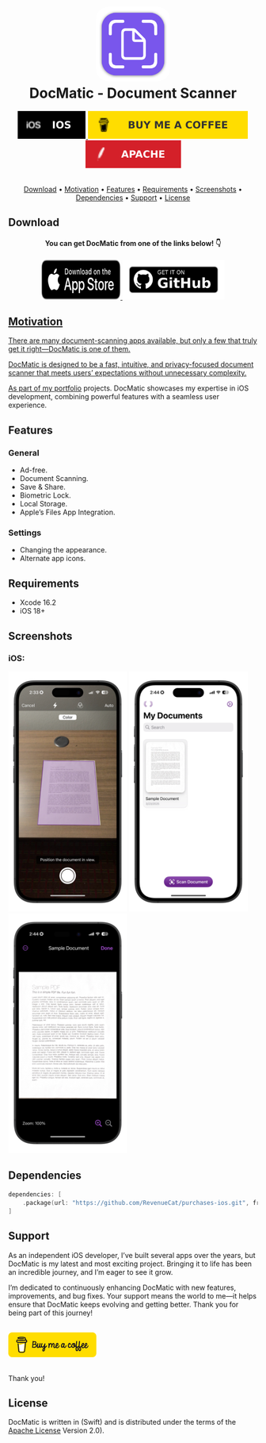<h1 align="center">
    <img src="Images/github1024.png" alt="icon" width="150" style="border-radius: 25px;">
    <br />
    <b>DocMatic - Document Scanner</b>
</h1>

<div align="center">
    <a href="https://developer.apple.com">
        <img src="Images/Badges/IOS.svg" alt="iOS Dev" />
    </a>
    <a href="https://buymeacoffee.com/paulrodenjr">
        <img src="Images/Badges/BMC.svg" alt="Buy Me A Coffee" />
    </a>
    <a href="https://github.com/RodenPaul86/DocMatic/blob/main/LICENSE">
        <img src="Images/Badges/Apache.svg" alt="License" />
    </a>
</div>

<br />

<p align="center">
    <a href="#download">Download</a>
    •
    <a href="#features">Motivation</a>
    •    
    <a href="#features">Features</a>
    •    
    <a href="#requirements">Requirements</a>
    •    
    <a href="#screenshots">Screenshots</a>
    •
    <a href="#support">Dependencies</a>
    •
    <a href="#support">Support</a>
    •    
    <a href="#license">License</a>
</p>

## Download

<div align="center">
    <h4><b>You can get DocMatic from one of the links below! 👇</b></h4>
    <a href="https://apps.apple.com/us/app/docmatic-document-scanner/id6740615012">
        <img src="Images/Badges/download-appstore/black_appstore_badge.svg" alt="Get it on AppStore" width= "160" height="80" />
    </a>
    <a href="https://github.com/RodenPaul86/DocMatic/releases/tag/v1.0.1">
        <img src="Images/Badges/github-badge.png" alt="Get it on GitHub" height="80" />
</div>

## Motivation

<p>
There are many document-scanning apps available, but only a few that truly get it right—DocMatic is one of them.

DocMatic is designed to be a fast, intuitive, and privacy-focused document scanner that meets users’ expectations without unnecessary complexity.

As part of my [portfolio](https://paulrodenjr.org) projects. DocMatic showcases my expertise in iOS development, combining powerful features with a seamless user experience.
</p>

## Features

### General

* Ad-free.
* Document Scanning.
* Save & Share.
* Biometric Lock.
* Local Storage.
* Apple’s Files App Integration.

### Settings

* Changing the appearance.
* Alternate app icons.
  
## Requirements

- Xcode 16.2
- iOS 18+

## Screenshots

<div align="left">
    <h3><b>iOS:</b></h3>
    <div align="left">
    <img src="Images/Screenshots/IMG_4732.PNG" alt="First Image" width="240" />
    </a>
    <img src="Images/Screenshots/IMG_4733.PNG" alt="First Image" width="240" />
    </a>
    <img src="Images/Screenshots/IMG_4734.PNG" alt="First Image" width="240" />
    </a>
    <br/>
        
## Dependencies

```swift
dependencies: [
    .package(url: "https://github.com/RevenueCat/purchases-ios.git", from: "5.15.1")
]
```

## Support

As an independent iOS developer, I’ve built several apps over the years, but DocMatic is my latest and most exciting project. Bringing it to life has been an incredible journey, and I’m eager to see it grow.

I’m dedicated to continuously enhancing DocMatic with new features, improvements, and bug fixes. Your support means the world to me—it helps ensure that DocMatic keeps evolving and getting better. Thank you for being part of this journey!

<br />

<div align="left">
    <a href="https://buymeacoffee.com/paulrodenjr">
        <img src="Images/Badges/bmc-button.png" alt="Buy Me A Coffee" height="50" />
    </a>
</div>

<br />

Thank you!

## License
DocMatic is written in (Swift) and is distributed under the terms of the [Apache License](https://github.com/RodenPaul86/DocMatic/blob/main/LICENSE) Version 2.0).
